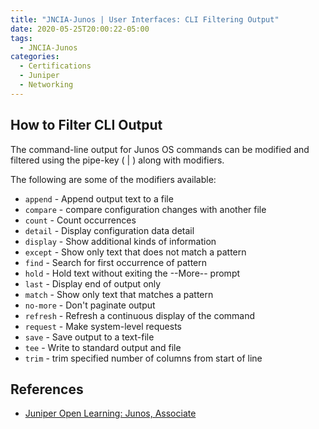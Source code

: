 ```yaml
---
title: "JNCIA-Junos | User Interfaces: CLI Filtering Output"
date: 2020-05-25T20:00:22-05:00
tags:
  - JNCIA-Junos
categories:
  - Certifications
  - Juniper
  - Networking
---
```

## How to Filter CLI Output
The command-line output for Junos OS commands can be modified and filtered using the pipe-key ( | ) along with modifiers. 

The following are some of the modifiers available:

  * `append` - Append output text to a file
  * `compare` - compare configuration changes with another file
  * `count` - Count occurrences
  * `detail` - Display configuration data detail
  * `display` - Show additional kinds of information
  * `except` - Show only text that does not match a pattern
  * `find` - Search for first occurrence of pattern
  * `hold` - Hold text without exiting the --More-- prompt
  * `last` - Display end of output only
  * `match` - Show only text that matches a pattern
  * `no-more` - Don't paginate output
  * `refresh` - Refresh a continuous display of the command
  * `request` - Make system-level requests
  * `save` - Save output to a text-file
  * `tee` - Write to standard output and file
  * `trim` - trim specified number of columns from start of line

## References
  * [Juniper Open Learning: Junos, Associate](https://cloud.contentraven.com/junosgenius/learningpath-detail/1004/3/0/1)